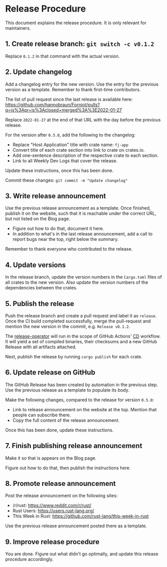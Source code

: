 # Release Procedure

This document explains the release procedure. It is only relevant for maintainers.


## 1. Create release branch: `git switch -c v0.1.2`

Replace `0.1.2` in that command with the actual version.


## 2. Update changelog

Add a changelog entry for the new version. Use the entry for the previous version as a template. Remember to thank first-time contributors.

The list of pull request since the last release is available here:
https://github.com/hannobraun/Fornjot/pulls?q=is%3Apr+is%3Aclosed+merged%3A%3E2022-01-27

Replace `2022-01-27` at the end of that URL with the day before the previous release.

For the version after `0.5.0`, add the following to the changelog:
- Replace "Host Application" title with crate name: `fj-app`
- Convert title of each crate section into link to crate on crates.io.
- Add one-sentence description of the respective crate to each section.
- Link to all Weekly Dev Logs that cover the release.

Update these instructions, once this has been done.

Commit these changes: `git commit -m "Update changelog"`


## 3. Write release announcement

Use the previous release announcement as a template. Once finished, publish it on the website, such that it is reachable under the correct URL, but not listed on the Blog page.

- Figure out how to do that, document it here.
- In addition to what's in the last release announcement, add a call to report bugs near the top, right below the summary.

Remember to thank everyone who contributed to the release.


## 4. Update versions

In the release branch, update the version numbers in the `Cargo.toml` files of all crates to the new version. Also update the version numbers of the dependencies between the crates.


## 5. Publish the release

Push the release branch and create a pull request and label it as `release`. Once the CI build completed successfully, merge the pull-request and mention the new version in the commit, e.g. `Release v0.1.2`.

The [release-operator](./tools/release-operator) will run in the scope of GitHub Actions' [CD](./.github/workflows/cd.yml) workflow. It will yield a set of compiled binaries, their checksums and a new GitHub Release with all artifacts attached.

Next, publish the release by running `cargo publish` for each crate.


## 6. Update release on GitHub

The GitHub Release has been created by automation in the previous step. Use the previous release as a template to populate its body.

Make the following changes, compared to the release for version `0.5.0`:
- Link to release announcement on the website at the top. Mention that people can subscribe there.
- Copy the full content of the release announcement.

Once this has been done, update these instructions.


## 7. Finish publishing release announcement

Make it so that is appears on the Blog page.

Figure out how to do that, then publish the instructions here.


## 8. Promote release announcement

Post the release announcement on the following sites:

- /r/rust: https://www.reddit.com/r/rust/
- Rust Users: https://users.rust-lang.org/
- This Week in Rust: https://github.com/rust-lang/this-week-in-rust

Use the previous release announcement posted there as a template.


## 9. Improve release procedure

You are done. Figure out what didn't go optimally, and update this release procedure accordingly.
